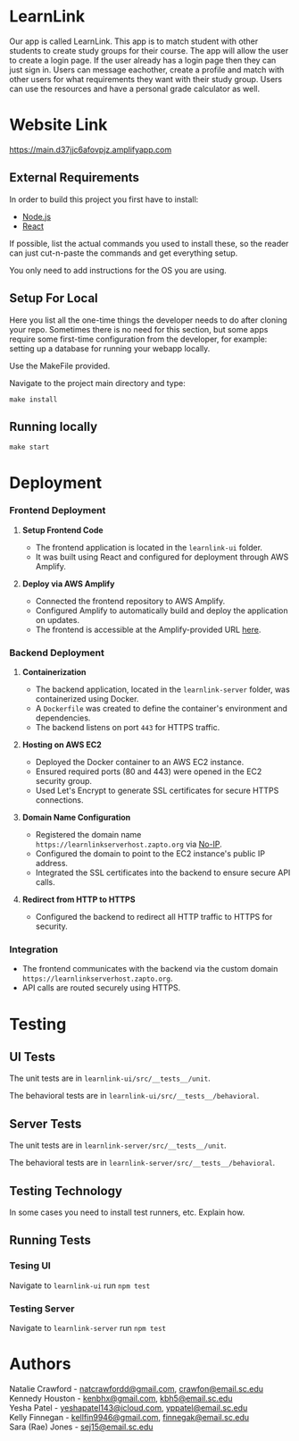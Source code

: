 # LearnLink
Our app is called LearnLink. This app is to match student with other students
to create study groups for their course. The app will allow the user to create a login page. 
If the user already has a login page then they can just sign in.
Users can message eachother, create a profile and match with other users for what requirements they want with their study group. 
Users can use the resources and have a personal grade calculator as well.

# Website Link
https://main.d37jjc6afovpjz.amplifyapp.com


## External Requirements

In order to build this project you first have to install:

-   [Node.js](https://nodejs.org/en/)
-   [React](https://github.com/facebook/create-react-app)

If possible, list the actual commands you used to install these, so the reader
can just cut-n-paste the commands and get everything setup.

You only need to add instructions for the OS you are using.

## Setup For Local


Here you list all the one-time things the developer needs to do after cloning
your repo. Sometimes there is no need for this section, but some apps require
some first-time configuration from the developer, for example: setting up a
database for running your webapp locally.

Use the MakeFile provided.


Navigate to the project main directory and type:
```
make install

```

## Running locally
```
make start
```
# Deployment

### **Frontend Deployment**
1. **Setup Frontend Code**  
   - The frontend application is located in the `learnlink-ui` folder.  
   - It was built using React and configured for deployment through AWS Amplify.

2. **Deploy via AWS Amplify**  
   - Connected the frontend repository to AWS Amplify.  
   - Configured Amplify to automatically build and deploy the application on updates.  
   - The frontend is accessible at the Amplify-provided URL [here](https://main.d37jjc6afovpjz.amplifyapp.com).


### **Backend Deployment**
1. **Containerization**  
   - The backend application, located in the `learnlink-server` folder, was containerized using Docker.  
   - A `Dockerfile` was created to define the container's environment and dependencies.  
   - The backend listens on port `443` for HTTPS traffic.

2. **Hosting on AWS EC2**  
   - Deployed the Docker container to an AWS EC2 instance.  
   - Ensured required ports (80 and 443) were opened in the EC2 security group.  
   - Used Let's Encrypt to generate SSL certificates for secure HTTPS connections.

3. **Domain Name Configuration**  
   - Registered the domain name `https://learnlinkserverhost.zapto.org` via [No-IP](https://www.noip.com).  
   - Configured the domain to point to the EC2 instance's public IP address.  
   - Integrated the SSL certificates into the backend to ensure secure API calls.

4. **Redirect from HTTP to HTTPS**  
   - Configured the backend to redirect all HTTP traffic to HTTPS for security.


### **Integration**  
- The frontend communicates with the backend via the custom domain `https://learnlinkserverhost.zapto.org`.  
- API calls are routed securely using HTTPS.

# Testing

## UI Tests
The unit tests are in `learnlink-ui/src/__tests__/unit`.

The behavioral tests are in `learnlink-ui/src/__tests__/behavioral`.

## Server Tests
The unit tests are in `learnlink-server/src/__tests__/unit`.

The behavioral tests are in `learnlink-server/src/__tests__/behavioral`.

## Testing Technology

In some cases you need to install test runners, etc. Explain how.

## Running Tests

### Tesing UI
Navigate to `learnlink-ui`
run `npm test`

### Testing Server
Navigate to `learnlink-server`
run `npm test`

# Authors

Natalie Crawford - natcrawfordd@gmail.com, crawfon@email.sc.edu \
Kennedy Houston - kenbhx@gmail.com, kbh5@email.sc.edu \
Yesha Patel - yeshapatel143@icloud.com, yppatel@email.sc.edu \
Kelly Finnegan - kellfin9946@gmail.com, finnegak@email.sc.edu \
Sara (Rae) Jones - sej15@email.sc.edu
